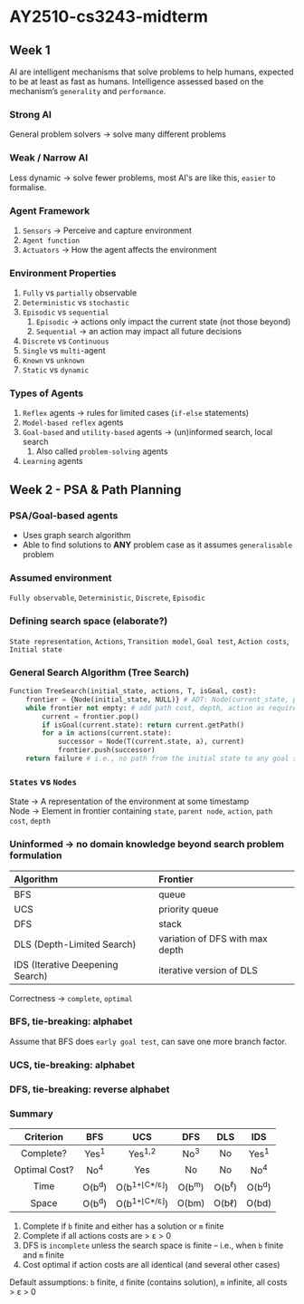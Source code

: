# AY2510-cs3243-midterm
## Week 1
AI are intelligent mechanisms that solve problems to help humans, expected to be at least as fast as humans.
Intelligence assessed based on the mechanism’s `generality` and `performance`.
### Strong AI
General problem solvers &rarr; solve many different problems
### Weak / Narrow AI
Less dynamic &rarr; solve fewer problems, most AI's are like this, `easier` to formalise.
### Agent Framework
1. `Sensors` &rarr; Perceive and capture environment
2. `Agent function`
3. `Actuators` &rarr; How the agent affects the environment
### Environment Properties
1. `Fully` vs `partially` observable
2. `Deterministic` vs `stochastic`
3. `Episodic` vs `sequential`
   1. `Episodic` → actions only impact the current state (not those beyond)
   2. `Sequential` → an action may impact all future decisions
4. `Discrete` vs `Continuous`
5. `Single` vs `multi`-agent
6. `Known` vs `unknown`
7. `Static` vs `dynamic`
### Types of Agents
1. `Reflex` agents &rarr; rules for limited cases (`if-else` statements)
2. `Model-based reflex` agents
3. `Goal-based` and `utility-based` agents &rarr; (un)informed search, local search
   1. Also called `problem-solving` agents
4. `Learning` agents

## Week 2 - PSA & Path Planning
### PSA/Goal-based agents
- Uses graph search algorithm
- Able to find solutions to **ANY** problem case as it assumes `generalisable` problem
### Assumed environment
`Fully observable`, `Deterministic`, `Discrete`, `Episodic`
### Defining search space (elaborate?)
`State representation`, `Actions`, `Transition model`, `Goal test`, `Action costs`, `Initial state`
### General Search Algorithm (Tree Search)
```python
Function TreeSearch(initial_state, actions, T, isGoal, cost):
    frontier = {Node(initial_state, NULL)} # ADT: Node(current_state, parent_node)
    while frontier not empty: # add path cost, depth, action as required
        current = frontier.pop()
        if isGoal(current.state): return current.getPath()
        for a in actions(current.state):
            successor = Node(T(current.state, a), current)
            frontier.push(successor)
    return failure # i.e., no path from the initial state to any goal state
```
### `States` vs `Nodes`
State &rarr; A representation of the environment at some timestamp\
Node &rarr; Element in frontier containing `state`, `parent node`, `action`, `path cost`, `depth`
### Uninformed &rarr; no domain knowledge beyond search problem formulation
| Algorithm                        | Frontier                        |
|:---------------------------------|:--------------------------------|
| BFS                              | queue                           |
| UCS                              | priority queue                  |
| DFS                              | stack                           |
| DLS (Depth-Limited Search)       | variation of DFS with max depth |
| IDS (Iterative Deepening Search) | iterative version of DLS        |
Correctness &rarr; `complete`, `optimal`
### BFS, tie-breaking: alphabet
Assume that BFS does `early goal test`, can save one more branch factor.
### UCS, tie-breaking: alphabet
### DFS, tie-breaking: reverse alphabet
### Summary
|   Criterion   |       BFS        |           UCS           |       DFS        |       DLS        |       IDS        |
|:-------------:|:----------------:|:-----------------------:|:----------------:|:----------------:|:----------------:|
|   Complete?   | Yes<sup>1</sup>  |    Yes<sup>1,2</sup>    | No<sup>3</sup3>  |        No        | Yes<sup>1</sup>  |
| Optimal Cost? |  No<sup>4</sup>  |           Yes           |        No        |        No        |  No<sup>4</sup>  |
|     Time      | O(b<sup>d</sup>) | O(b<sup>1+⌊C*/ε⌋</sup>) | O(b<sup>m</sup>) | O(b<sup>ℓ</sup>) | O(b<sup>d</sup>) |
|     Space     | O(b<sup>d</sup>) | O(b<sup>1+⌊C*/ε⌋</sup>) |      O(bm)       |      O(bℓ)       |      O(bd)       |
1. Complete if `b` finite and either has a solution or `m` finite
2. Complete if all actions costs are > ε > 0
3. DFS is `incomplete` unless the search space is finite – i.e., when `b` finite and `m` finite
4. Cost optimal if action costs are all identical (and several other cases)

Default assumptions: `b` finite, `d` finite (contains solution), `m` infinite, all costs > ε > 0
